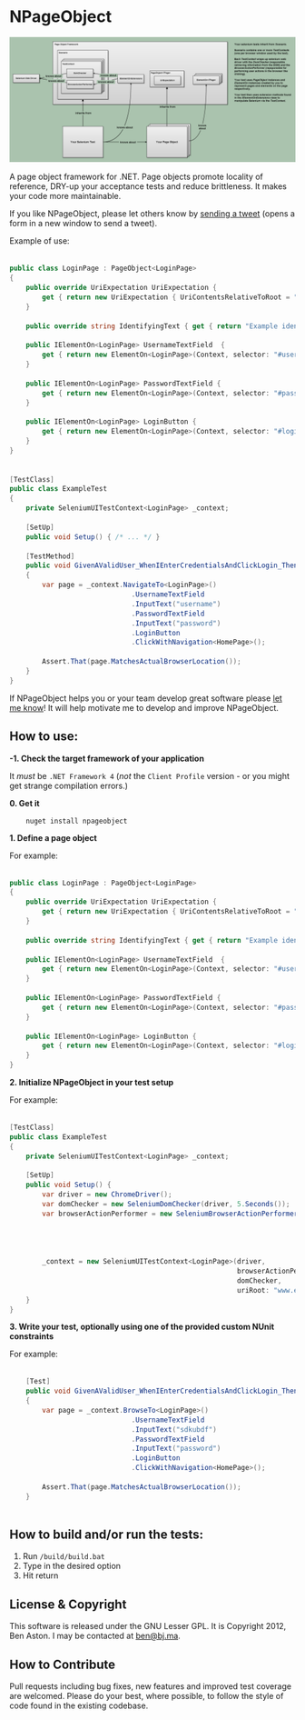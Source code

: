 NPageObject
=====

![Alt text](./how-it-works.png "How NPageObject works")

A page object framework for .NET. Page objects promote locality of reference, DRY-up your acceptance tests and reduce brittleness. It makes your code more maintainable.

If you like NPageObject, please let others know by <a href="https://twitter.com/share?text=Check%20out%20NPageObject%2C%20a%20simple%20.NET%20page%20object%20framework.%20%23NPageObject%20%40benastontweet&url=https%3A%2F%2Fgithub.com%2Fbenaston%2FNPageObject" target="_blank">sending a tweet</a> (opens a form in a new window to send a tweet).

Example of use:

```C#

public class LoginPage : PageObject<LoginPage>
{       
	public override UriExpectation UriExpectation {
		get { return new UriExpectation { UriContentsRelativeToRoot = "/", Match = UriMatch.Exact }; }
	}

	public override string IdentifyingText { get { return "Example identifying text" } }

	public IElementOn<LoginPage> UsernameTextField 	{
		get { return new ElementOn<LoginPage>(Context, selector: "#username"); }
	}

	public IElementOn<LoginPage> PasswordTextField {
		get { return new ElementOn<LoginPage>(Context, selector: "#password"); }
	}

	public IElementOn<LoginPage> LoginButton {
		get { return new ElementOn<LoginPage>(Context, selector: "#loginButton"); }
	}
}


[TestClass]
public class ExampleTest
{
	private SeleniumUITestContext<LoginPage> _context;

	[SetUp]
	public void Setup() { /* ... */ }

	[TestMethod]
	public void GivenAValidUser_WhenIEnterCredentialsAndClickLogin_ThenIAmLoggedIn()
	{
		var page = _context.NavigateTo<LoginPage>()
							  .UsernameTextField
							  .InputText("username")
							  .PasswordTextField
							  .InputText("password")
							  .LoginButton
							  .ClickWithNavigation<HomePage>();

		Assert.That(page.MatchesActualBrowserLocation());
	}
}


```

If NPageObject helps you or your team develop great software please [let me know](mailto:ben@bj.ma "Ben's email address")! It will help motivate me to develop and improve NPageObject.


How to use:
--------
**-1. Check the target framework of your application**

It *must* be ```.NET Framework 4``` (*not* the ```Client Profile``` version - or you might get strange compilation errors.)


**0. Get it**

```shell
	nuget install npageobject	
```

**1. Define a page object**

For example:

```C#

public class LoginPage : PageObject<LoginPage>
{       
	public override UriExpectation UriExpectation {
		get { return new UriExpectation { UriContentsRelativeToRoot = "/", Match = UriMatch.Exact }; }
	}

	public override string IdentifyingText { get { return "Example identifying text" } }

	public IElementOn<LoginPage> UsernameTextField 	{
		get { return new ElementOn<LoginPage>(Context, selector: "#username"); }
	}

	public IElementOn<LoginPage> PasswordTextField {
		get { return new ElementOn<LoginPage>(Context, selector: "#password"); }
	}

	public IElementOn<LoginPage> LoginButton {
		get { return new ElementOn<LoginPage>(Context, selector: "#loginButton"); }
	}
}

```


**2. Initialize NPageObject in your test setup**

For example:

```C#

[TestClass]
public class ExampleTest
{
	private SeleniumUITestContext<LoginPage> _context;

	[SetUp]
	public void Setup() { 
		var driver = new ChromeDriver();
		var domChecker = new SeleniumDomChecker(driver, 5.Seconds());
		var browserActionPerformer = new SeleniumBrowserActionPerformer(driver, 
																		domChecker,
																		isInDemonstrationMode: false, //slows down UI actions for demonstrations
																		uriRoot: "www.example.com", 
																		elementSelectionTimeout: 5.Seconds());
		_context = new SeleniumUITestContext<LoginPage>(driver,
														browserActionPerformer,
														domChecker,
														uriRoot: "www.example.com");
	}
}

```


**3. Write your test, optionally using one of the provided custom NUnit constraints**

For example:

```C#

	[Test]
	public void GivenAValidUser_WhenIEnterCredentialsAndClickLogin_ThenIAmLoggedIn()
	{
		var page = _context.BrowseTo<LoginPage>()
							  .UsernameTextField
							  .InputText("sdkubdf")
							  .PasswordTextField
							  .InputText("password")
							  .LoginButton
							  .ClickWithNavigation<HomePage>();

		Assert.That(page.MatchesActualBrowserLocation());
	}
	
```

How to build and/or run the tests:
--------

1. Run `/build/build.bat`
1. Type in the desired option
1. Hit return

License & Copyright
--------

This software is released under the GNU Lesser GPL. It is Copyright 2012, Ben Aston. I may be contacted at ben@bj.ma.

How to Contribute
--------

Pull requests including bug fixes, new features and improved test coverage are welcomed. Please do your best, where possible, to follow the style of code found in the existing codebase.
